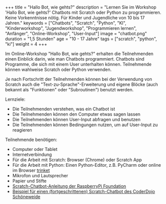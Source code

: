 +++
title = "Hallo Bot, wie gehts?"
description = "Lernen Sie im Workshop 'Hallo Bot, wie gehts?' Chatbots mit Scratch oder Python zu programmieren. Keine Vorkenntnisse nötig. Für Kinder und Jugendliche von 10 bis 17 Jahren."
keywords = ["Chatbots", "Scratch", "Python", "KI", "Kinderworkshop", "Jugendworkshop", "Programmieren lernen", "Anfänger", "Online-Workshop", "User-Input"] 
image = "chatbot.png"
duration = "1,5 Stunden"
age = "10 - 17 Jahre"
tags = ["scratch", "python", "ki"]
weight = 4
+++

Im Online-Workshop "Hallo Bot, wie gehts?" erhalten die Teilnehmenden einen Einblick darin, 
wie man Chatbots programmiert. Chatbots sind Programme, die sich mit einem User unterhalten können.
Teilnehmende können wahlweise Scratch oder Python verwenden.

Je nach Fortschritt der Teilnehmenden können bei der Verwendung von Scratch auch die "Text-zu-Sprache"-Erweiterung und 
eigene Blöcke (auch bekannt als "Funktionen" oder "Subroutinen") benutzt werden.

Lernziele:
* Die Teilnehmenden verstehen, was ein Chatbot ist
* Die Teilnehmenden können den Computer etwas sagen lassen
* Die Teilnehmenden können User-Input abfragen und benutzen
* Die Teilnehmenden können Bedingungen nutzen, um auf User-Input zu reagieren

Teilnehmende benötigen:
* Computer oder Tablet
* Internetverbindung
* Für die Arbeit mit Scratch: Browser (Chrome) oder Scratch App
* Für die Arbeit mit Python: Einen Python-Editor, z.B. PyCharm oder online im Browser [trinket](https://trinket.io/)
* Mikrofon und Lautsprecher
* Papier und Stifte
* [Scratch-Chatbot-Anleitung der RaspberryPi Foundation](https://projects.raspberrypi.org/de-DE/projects/chatbot)
* [Beispiel für einen (fortgeschrittenen) Scratch-Chatbot des CoderDojo Schöneweide](https://scratch.mit.edu/projects/473950811/)
